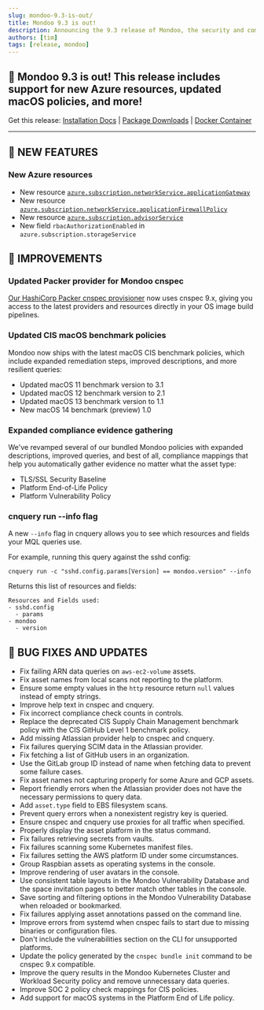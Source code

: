 ```yaml
---
slug: mondoo-9.3-is-out/
title: Mondoo 9.3 is out!
description: Announcing the 9.3 release of Mondoo, the security and compliance platform that prioritizes risks that matter most in your infrastructure.
authors: [tim]
tags: [release, mondoo]
---
```


## 🥳 Mondoo 9.3 is out! This release includes support for new Azure resources, updated macOS policies, and more!

Get this release: [Installation Docs](/cnspec/) | [Package Downloads](https://releases.mondoo.com/cnspec/) | [Docker Container](https://hub.docker.com/r/mondoo/cnspec)

---

## 🎉 NEW FEATURES

### New Azure resources

- New resource [`azure.subscription.networkService.applicationGateway`](/mql/resources/azure-pack/azure.subscription.networkService.applicationGateway/)
- New resource [`azure.subscription.networkService.applicationFirewallPolicy`](/mql/resources/azure-pack/azure.subscription.networkService.applicationFirewallPolicy/)
- New resource [`azure.subscription.advisorService`](/mql/resources/azure-pack/azure.subscription.advisorService/)
- New field `rbacAuthorizationEnabled` in `azure.subscription.storageService`

## 🧹 IMPROVEMENTS

### Updated Packer provider for Mondoo cnspec

[Our HashiCorp Packer cnspec provisioner](https://developer.hashicorp.com/packer/integrations/mondoohq/cnspec/latest/components/provisioner/cnspec) now uses cnspec 9.x, giving you access to the latest providers and resources directly in your OS image build pipelines.

### Updated CIS macOS benchmark policies

Mondoo now ships with the latest macOS CIS benchmark policies, which include expanded remediation steps, improved descriptions, and more resilient queries:

- Updated macOS 11 benchmark version to 3.1
- Updated macOS 12 benchmark version to 2.1
- Updated macOS 13 benchmark version to 1.1
- New macOS 14 benchmark (preview) 1.0

### Expanded compliance evidence gathering

We've revamped several of our bundled Mondoo policies with expanded descriptions, improved queries, and best of all, compliance mappings that help you automatically gather evidence no matter what the asset type:

- TLS/SSL Security Baseline
- Platform End-of-Life Policy
- Platform Vulnerability Policy

### cnquery run --info flag

A new `--info` flag in cnquery allows you to see which resources and fields your MQL queries use.

For example, running this query against the sshd config:

`cnquery run -c "sshd.config.params[Version] == mondoo.version" --info`

Returns this list of resources and fields:

```text
Resources and Fields used:
- sshd.config
  - params
- mondoo
  - version
```

## 🐛 BUG FIXES AND UPDATES

- Fix failing ARN data queries on `aws-ec2-volume` assets.
- Fix asset names from local scans not reporting to the platform.
- Ensure some empty values in the `http` resource return `null` values instead of empty strings.
- Improve help text in cnspec and cnquery.
- Fix incorrect compliance check counts in controls.
- Replace the deprecated CIS Supply Chain Management benchmark policy with the CIS GitHub Level 1 benchmark policy.
- Add missing Atlassian provider help to cnspec and cnquery.
- Fix failures querying SCIM data in the Atlassian provider.
- Fix fetching a list of GitHub users in an organization.
- Use the GitLab group ID instead of name when fetching data to prevent some failure cases.
- Fix asset names not capturing properly for some Azure and GCP assets.
- Report friendly errors when the Atlassian provider does not have the necessary permissions to query data.
- Add `asset.type` field to EBS filesystem scans.
- Prevent query errors when a nonexistent registry key is queried.
- Ensure cnspec and cnquery use proxies for all traffic when specified.
- Properly display the asset platform in the status command.
- Fix failures retrieving secrets from vaults.
- Fix failures scanning some Kubernetes manifest files.
- Fix failures setting the AWS platform ID under some circumstances.
- Group Raspbian assets as operating systems in the console.
- Improve rendering of user avatars in the console.
- Use consistent table layouts in the Mondoo Vulnerability Database and the space invitation pages to better match other tables in the console.
- Save sorting and filtering options in the Mondoo Vulnerability Database when reloaded or bookmarked.
- Fix failures applying asset annotations passed on the command line.
- Improve errors from systemd when cnspec fails to start due to missing binaries or configuration files.
- Don't include the vulnerabilities section on the CLI for unsupported platforms.
- Update the policy generated by the `cnspec bundle init` command to be cnspec 9.x compatible.
- Improve the query results in the Mondoo Kubernetes Cluster and Workload Security policy and remove unnecessary data queries.
- Improve SOC 2 policy check mappings for CIS policies.
- Add support for macOS systems in the Platform End of Life policy.
